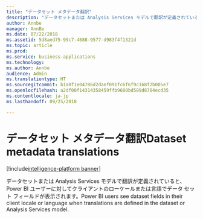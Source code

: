 ```yaml
---
title: "データセット メタデータ翻訳"
description: "データセットまたは Analysis Services モデルで翻訳が定義されていると、Power BI ユーザーに対してクライアントのローケールまたは言語でデータ セット フィールドが表示されます。"
author: Annbe
manager: AnnBe
ms.date: 07/22/2018
ms.assetid: 5d8aed75-99c7-4688-9577-d983f4f1321d
ms.topic: article
ms.prod: 
ms.service: business-applications
ms.technology: 
ms.author: Annbe
audience: Admin
ms.translationtype: HT
ms.sourcegitcommit: b1a0f1e04786d2daef091fc6f6f9c168f2b005e7
ms.openlocfilehash: a2df00f14314358459ffb9680bd589d8764ecd35
ms.contentlocale: ja-jp
ms.lasthandoff: 09/25/2018

---
```

#  <a name="dataset-metadata-translations"></a><span data-ttu-id="8b469-103">データセット メタデータ翻訳</span><span class="sxs-lookup"><span data-stu-id="8b469-103">Dataset metadata translations</span></span>

[!include[intelligence-platform banner](../../includes/intelligence-platform.md)]




<span data-ttu-id="8b469-104">データセットまたは Analysis Services モデルで翻訳が定義されていると、Power BI ユーザーに対してクライアントのローケールまたは言語でデータ セット フィールドが表示されます。</span><span class="sxs-lookup"><span data-stu-id="8b469-104">Power BI users see dataset fields in their client locale or language when translations are defined in the dataset or Analysis Services model.</span></span>

